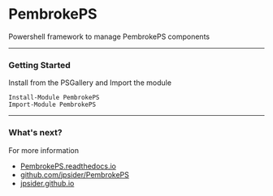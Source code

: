 # PembrokePS

Powershell framework to manage PembrokePS components

---

### Getting Started

Install from the PSGallery and Import the module

    Install-Module PembrokePS
    Import-Module PembrokePS

---

### What's next?

For more information

* [PembrokePS.readthedocs.io](http://PembrokePS.readthedocs.io)
* [github.com/jpsider/PembrokePS](https://github.com/jpsider/PembrokePS)
* [jpsider.github.io](https://jpsider.github.io)
